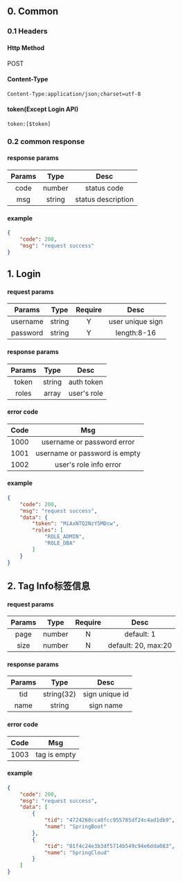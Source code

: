 ## 0. Common
### 0.1 Headers  
#### Http Method
POST
#### Content-Type
```http request
Content-Type:application/json;charset=utf‐8
```

#### token(Except Login API)
```http request
token:[$token]
```

### 0.2 common response
#### response params
Params | Type | Desc
:---: | :---: | :---:
code | number | status code
msg | string | status description

#### example
```json
{
    "code": 200,
    "msg": "request success"
}
```

## 1. Login
#### request params
Params | Type | Require | Desc
:---: | :---: | :---: | :---:
username | string | Y | user unique sign
password | string | Y | length:8-16

#### response params
Params | Type | Desc
:---: | :---: | :---:
token | string | auth token
roles | array | user's role

#### error code
Code | Msg|
:---: | :---: 
1000 | username or password error
1001 | username or password is empty 
1002 | user's role info error

#### example
```json
{
    "code": 200,
    "msg": "request success",
    "data": {
        "token": "MiAxNTQ2NzY5MDcw",
        "roles": [
            "ROLE_ADMIN",
            "ROLE_DBA"
        ]
    }
}
```

## 2. Tag Info标签信息
#### request params
Params | Type | Require | Desc
:---: | :---: | :---: | :---:
page | number | N | default: 1
size | number | N | default: 20, max:20

#### response params
Params | Type | Desc
:---: | :---: | :---:
tid | string(32) | sign unique id
name | string | sign name

#### error code
Code | Msg|
:---: | :---: 
1003 | tag is empty

#### example
```json
{
    "code": 200,
    "msg": "request success",
    "data": [
        {
            "tid": "4724268cca8fcc955785df24c4ad1db9",
            "name": "SpringBoot"
        },
        {
            "tid": "01f4c24e3b3df5714b549c94e6dda083",
            "name": "SpringCloud"
        }
    ]
}
```
